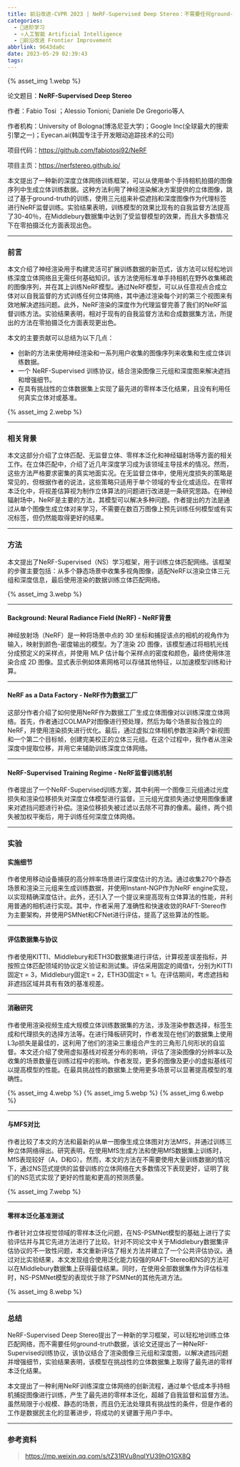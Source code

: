 ```yaml
---
title: 前沿改进-CVPR 2023 | NeRF-Supervised Deep Stereo：不需要任何ground-truth数据
categories:
  - 🌙进阶学习
  - ⭐人工智能 Artificial Intelligence
  - 💫前沿改进 Frontier Improvement
abbrlink: 9643da0c
date: 2023-05-29 02:39:43
tags:
---
```


{% asset_img 1.webp %}

论文题目：**NeRF-Supervised Deep Stereo**

作者：Fabio Tosi ；Alessio Tonioni; Daniele De Gregorio等人

作者机构：University of Bologna(博洛尼亚大学)；Google Inc(全球最大的搜索引擎之一)；Eyecan.ai(韩国专注于开发眼动追踪技术的公司)

项目代码：<https://github.com/fabiotosi92/NeRF>

项目主页：<https://nerfstereo.github.io/>

本文提出了一种新的深度立体网络训练框架，可以从使用单个手持相机拍摄的图像序列中生成立体训练数据。这种方法利用了神经渲染解决方案提供的立体图像，跳过了基于ground-truth的训练，使用三元组来补偿遮挡和深度图像作为代理标签进行NeRF监督训练。实验结果表明，训练模型的效果比现有的自我监督方法提高了30-40％，在Middlebury数据集中达到了受监督模型的效果，而且大多数情况下在零拍摄泛化方面表现出色。

<!--more-->

***

### 前言

本文介绍了神经渲染用于构建灵活可扩展训练数据的新范式，该方法可以轻松地训练深度立体网络且无需任何基础知识。该方法使用标准单手持相机在野外收集稀疏的图像序列，并在其上训练NeRF模型。通过NeRF模型，可以从任意视点合成立体对以自我监督的方式训练任何立体网络，其中通过渲染每个对的第三个视图来有效地解决遮挡问题。此外，NeRF渲染的深度作为代理监督完善了我们的NeRF监督训练方法。实验结果表明，相对于现有的自我监督方法和合成数据集方法，所提出的方法在零拍摄泛化方面表现更出色。

本文的主要贡献可以总结为以下几点：

- 创新的方法来使用神经渲染和一系列用户收集的图像序列来收集和生成立体训练数据。
- 一个 NeRF-Supervised 训练协议，结合渲染图像三元组和深度图来解决遮挡和增强细节。
- 在具有挑战性的立体数据集上实现了最先进的零样本泛化结果，且没有利用任何真实立体对或基准。

{% asset_img 2.webp %}

***

### 相关背景

本文这部分介绍了立体匹配、无监督立体、零样本泛化和神经辐射场等方面的相关工作。在立体匹配中，介绍了近几年深度学习成为该领域主导技术的情况。然而，这些方法严格要求密集的真实地面实况。在无监督立体中，使用光度损失的策略是常见的，但根据作者的说法，这些策略只适用于单个领域的专业化或适应。在零样本泛化中，将视差估算视为制作立体算法的问题进行改进是一条研究思路。在神经辐射场中，NeRF是主要的方法，其模型可以解决多种问题。作者提出的方法是通过从单个图像生成立体对来学习，不需要在数百万图像上预先训练任何模型或有实况标签，但仍然能取得更好的结果。

***

### 方法

本文提出了NeRF-Supervised（NS）学习框架，用于训练立体匹配网络。该框架的步骤主要包括：从多个静态场景中收集多视角图像，适配NeRF以渲染立体三元组和深度信息，最后使用渲染的数据训练立体匹配网络。

{% asset_img 3.webp %}

***

#### Background: Neural Radiance Field (NeRF) - NeRF背景

神经放射场（NeRF）是一种将场景中点的 3D 坐标和捕捉该点的相机的视角作为输入，映射到颜色-密度输出的模型。为了渲染 2D 图像，该模型通过将相机光线分成预定义的采样点，并使用 MLP 估计每个采样点的密度和颜色，最终使用体渲染合成 2D 图像。显式表示例如体素网格可以存储其他特征，以加速模型训练和计算。

***

#### NeRF as a Data Factory - NeRF作为数据工厂

这部分作者介绍了如何使用NeRF作为数据工厂生成立体图像对以训练深度立体网络。首先，作者通过COLMAP对图像进行预处理，然后为每个场景拟合独立的NeRF，并使用渲染损失进行优化。最后，通过虚拟立体相机参数渲染两个新视图和一个第二个目标帧，创建完美校正的立体三元组。在这个过程中，我作者从渲染深度中提取位移，并用它来辅助训练深度立体网络。

***

#### NeRF-Supervised Training Regime - NeRF监督训练机制

作者提出了一个NeRF-Supervised训练方案，其中利用一个图像三元组通过光度损失和渲染位移损失对深度立体模型进行监督。三元组光度损失通过使用图像重建来对遮挡问题进行补偿。渲染位移损失被过滤以去除不可靠的像素。最终，两个损失被加权平衡后，用于训练任何深度立体网络。

***

### 实验

#### 实施细节

作者使用移动设备捕获的高分辨率场景进行深度估计的方法。通过收集270个静态场景和渲染三元组来生成训练数据，并使用Instant-NGP作为NeRF engine实现，以实现精确深度估计。此外，还引入了一个提议来提高现有立体算法的性能，并利用普通的相机进行实现。其中，作者采用了准确性和快速收敛的RAFT-Stereo作为主要架构，并使用PSMNet和CFNet进行评估，提高了这些算法的性能。

***

#### 评估数据集与协议

作者使用KITTI、Middlebury和ETH3D数据集进行评估，计算视差误差指标，并按照立体匹配领域的协议定义验证和测试集。评估采用固定的阈值τ，分别为KITTI固定τ = 3，Middlebury固定τ = 2，ETH3D固定τ = 1。在评估期间，考虑遮挡和非遮挡区域并具有有效的基准视差。

***

#### 消融研究

作者使用渲染视频生成大规模立体训练数据集的方法，涉及渲染参数选择，标签生成和代理损失的选择方法等。在进行降板研究时，作者发现在他们的数据集上使用L3ρ损失是最佳的，这利用了他们的渲染三重组合产生的三角形几何形状的自监督。本文还介绍了使用虚拟基线对视差分布的影响，评估了渲染图像的分辨率以及收集的场景数量在训练过程中的影响。作者发现，更多的图像及更小的虚拟基线可以提高模型的性能。在最具挑战性的数据集上使用更多场景可以显著提高模型的准确性。

{% asset_img 4.webp %}
{% asset_img 5.webp %}
{% asset_img 6.webp %}

***

#### 与MFS对比

作者比较了本文的方法和最新的从单一图像生成立体图对方法MfS，并通过训练三种立体网络得出。研究表明，在使用MfS生成方法和使用MfS数据集上训练时，MfS表现较好（A，D和G）。然而，本文的方法在不需要使用大量训练数据的情况下，通过NS范式提供的监督训练的立体网络在大多数情况下表现更好，证明了我们的NS范式实现了更好的性能和更高的预测质量。

{% asset_img 7.webp %}

***

#### 零样本泛化基准测试

作者针对立体视觉领域的零样本泛化问题，在NS-PSMNet模型的基础上进行了实验评估并与其它先进方法进行了比较。针对不同论文中关于Middlebury数据集评估协议的不一致性问题，本文重新评估了相关方法并建立了一个公共评估协议。通过对比实验结果，本文发现组合使用泛化能力较强的RAFT-Stereo和NS的方法可以在Middlebury数据集上获得最佳结果。同时，在使用全部数据集作为评估标准时，NS-PSMNet模型的表现优于除了PSMNet的其他先进方法。

{% asset_img 8.webp %}

***

### 总结

NeRF-Supervised Deep Stereo提出了一种新的学习框架，可以轻松地训练立体匹配网络，而不需要任何ground-truth数据，该论文还提出了一种NeRF-Supervised训练协议，该协议结合了渲染图像三元组和深度图，以解决遮挡问题并增强细节，实验结果表明，该模型在挑战性的立体数据集上取得了最先进的零样本泛化结果。

本文提出了一种利用NeRF训练深度立体网络的创新流程，通过单个低成本手持相机捕捉图像进行训练，产生了最先进的零样本泛化，超越了自我监督和监督方法。虽然局限于小规模、静态的场景，而且仍无法处理具有挑战性的条件，但是作者的工作是数据民主化的显著进步，将成功的关键置于用户手中。

***

### 参考资料

> <https://mp.weixin.qq.com/s/tZ31RVu8nqIYU39hO1GX8Q>
